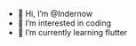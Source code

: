 - 👋 Hi, I’m @Indernow
- 👀 I’m interested in coding
- 🌱 I’m currently learning flutter


<!---
Indernow/Indernow is a ✨ special ✨ repository because its `README.md` (this file) appears on your GitHub profile.
You can click the Preview link to take a look at your changes.
--->
